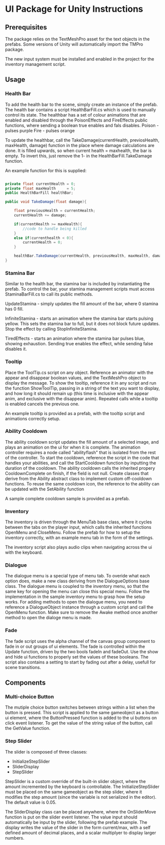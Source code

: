 
# UI Package for Unity Instructions

## Prerequisites

The package relies on the TextMeshPro asset for the text objects in the prefabs. Some versions of Unity will automatically import the TMPro package.

The new input system must be installed and enabled in the project for the inventory management script.

## Usage

### Health Bar

To add the health bar to the scene, simply create an instance of the prefab. The health bar contains a script HealthBarFill.cs which is used to manually control its state. The healthbar has a set of colour animations that are enabled and disabled through the PoisonEffects and FireEffects public functions, where sending a boolean true enables and fals disables.
Poison - pulses purple
Fire   - pulses orange

To update the healthbar, call the TakeDamage(currentHealth, previosHealth, maxHealth, damage) function in the place where damage calculations are done. It is filled upwards, so when current health = maxhealth, the bar is empty. To invert this, just remove the 1- in the HealthBarFill.TakeDamage function.

An example function for this is supplied:

```csharp

private float currentHealth = 0;
private float maxHealth     = 5;
public HealthBarFill healthBar;

public void TakeDamage(float damage){

    float previousHealth = currentHealth;
    currentHealth += damage;

    if(currentHealth >= maxHealth){
        //code to handle being killed
    }
    else if(currenthealth < 0){
        currentHealth = 0;
    }

    healthBar.TakeDamage(currentHealth, previousHealth, maxHealth, damage);
}
```

### Stamina Bar

Similar to the health bar, the stamina bar is included by instantiating the prefab. To control the bar, your stamina management scripts must access StaminaBarFill.cs to call its public methods.

UpdateStamina   - simply updates the fill amount of the bar, where 0 stamina has 0 fill.

InfiniteStamina - starts an animation where the stamina bar starts pulsing yellow. This sets the stamina bar to full, but it does not block future updates. Stop the effect by calling StopInfiniteStamina.

TiredEffects - starts an animation where the stamina bar pulses blue, showing exhaustion. Sending true enables the effect, while sending false disables it.


### Tooltip

Place the ToolTip.cs script on any object. Reference an animator with the appear and disappear boolean values, and the TextMeshPro object to display the message. To show the tooltip, reference it in any script and run the function ShowToolTip, passing in a string of the text you want to display, and how long it should remain up (this time is inclusive with the appear anim, and exclusive with the disappear anim). Repeated calls while a tooltip is enabled cancels the previous one.

An example tooltip is provided as a prefab, with the tooltip script and animations correctly setup.

### Ability Cooldown

The ability cooldown script updates the fill amount of a selected image, and plays an animation on the ui for when it is complete. The animation controller requires a node called "abilityflash" that is isolated from the rest of the controller. To start the cooldown, reference the script in the code that handles your abilities, and call the StartCooldown function by inputting the duration of the cooldown. The ability cooldown calls the inherited propery CooldownComplete on finish, if the field is not null. Create classes that derive from the Ability abstract class to implement custom off-cooldown functions. To reuse the same cooldown icon, the reference to the ability can be updated with the SetAbility function

A sample complete cooldown sample is provided as a prefab.


### Inventory

The inventory is driven through the MenuTab base class, where it cycles between the tabs on the player input, which calls the inherited functions OpenMenu and CloseMenu. Follow the prefab for how to setup the inventory correctly, with an example menu tab in the form of the settings.

The inventory script also plays audio clips when navigating across the ui with the keyboard.

### Dialogue

The dialogue menu is a special type of menu tab. To overide what each option does, make a new class deriving from the DialogueOptions base class. The dialogue menu is coupled to the inventory menu, so that the same key for opening the menu can close this special menu. Follow the implementation in the sample inventory menu to grasp how the setup works. For adding methods to open the dialogue menu, you need to reference a DialogueObject instance through a custom script and call the OpenMenu function. Make sure to remove the Awake method once another method to open the dialoge menu is made.

### Fade

The fade script uses the alpha channel of the canvas group component to fade in or out groups of ui elements. The fade is controlled within the Update function, driven by the two bools fadeIn and fadeOut. Use the show and hide ui functions to properly set the values of these booleans. The script also contains a setting to start by fading out after a delay, usefull for scene transitions.

## Components

### Multi-choice Button

The mutiple choice button switches between strings within a list when the button is pressed. This script is applied to the same gameobject as a button ui element, where the ButtonPressed function is added to the ui buttons on click event listener. To get the value of the string value of the button, call the GetValue function.

### Step Slider

The slider is composed of three classes:
- InitializeStepSlider
- SliderDisplay
- StepSlider

StepSlider is a custom override of the built-in slider object, where the amount incremented by the keyboard is controllable. The InitializeStepSlider must be placed on the same gameobject as the step slider, where it modifies the step amount (since the variable is not serialized in the editor). The default value is 0.05.

The SliderDisplay class can be placed anywhere, where the OnSliderMove function is put on the slider event listener. The value input should automatically be input by the slider, following the prefab example. The display writes the value of the slider in the form current/max, with a self defined amount of decimal places, and a scalar multiplyer to display larger numbers.




